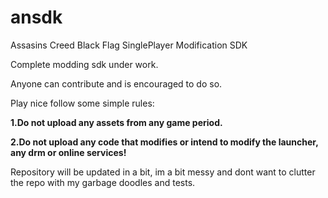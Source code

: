 # ansdk
Assasins Creed Black Flag SinglePlayer Modification SDK 

Complete modding sdk under work.

Anyone can contribute and is encouraged to do so.

Play nice follow some simple rules:

**1.Do not upload any assets from any game period.**

**2.Do not upload any code that modifies or intend to modify the launcher, any drm or online services!**

Repository will be updated in a bit, im a bit messy and dont want to clutter the repo with my garbage doodles and tests.
